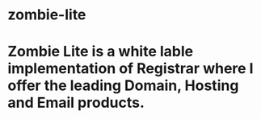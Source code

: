 # zombie-lite
# Zombie Lite is a white lable implementation of Registrar where I offer the leading  Domain, Hosting and Email products.
#
